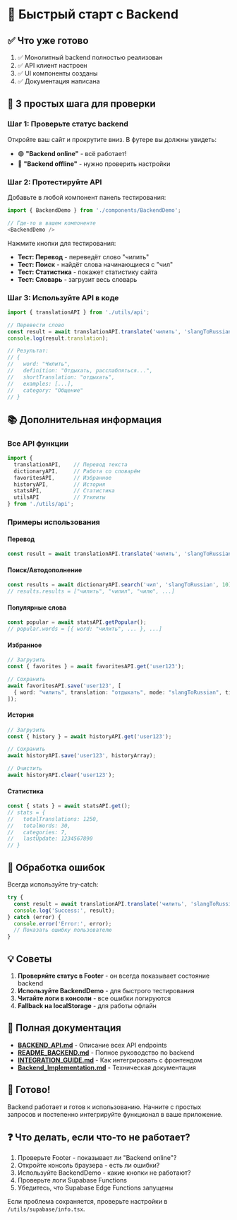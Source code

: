 # 🚀 Быстрый старт с Backend

## ✅ Что уже готово

1. ✅ Монолитный backend полностью реализован
2. ✅ API клиент настроен
3. ✅ UI компоненты созданы
4. ✅ Документация написана

## 🎯 3 простых шага для проверки

### Шаг 1: Проверьте статус backend

Откройте ваш сайт и прокрутите вниз. В футере вы должны увидеть:
- 🟢 **"Backend online"** - всё работает!
- 🔴 **"Backend offline"** - нужно проверить настройки

### Шаг 2: Протестируйте API

Добавьте в любой компонент панель тестирования:

```typescript
import { BackendDemo } from './components/BackendDemo';

// Где-то в вашем компоненте
<BackendDemo />
```

Нажмите кнопки для тестирования:
- **Тест: Перевод** - переведёт слово "чилить"
- **Тест: Поиск** - найдёт слова начинающиеся с "чил"
- **Тест: Статистика** - покажет статистику сайта
- **Тест: Словарь** - загрузит весь словарь

### Шаг 3: Используйте API в коде

```typescript
import { translationAPI } from './utils/api';

// Перевести слово
const result = await translationAPI.translate('чилить', 'slangToRussian');
console.log(result.translation);

// Результат:
// {
//   word: "Чилить",
//   definition: "Отдыхать, расслабляться...",
//   shortTranslation: "отдыхать",
//   examples: [...],
//   category: "Общение"
// }
```

## 📚 Дополнительная информация

### Все API функции

```typescript
import { 
  translationAPI,    // Перевод текста
  dictionaryAPI,     // Работа со словарём
  favoritesAPI,      // Избранное
  historyAPI,        // История
  statsAPI,          // Статистика
  utilsAPI           // Утилиты
} from './utils/api';
```

### Примеры использования

#### Перевод
```typescript
const result = await translationAPI.translate('чилить', 'slangToRussian');
```

#### Поиск/Автодополнение
```typescript
const results = await dictionaryAPI.search('чил', 'slangToRussian', 10);
// results.results = ["чилить", "чилил", "чилю", ...]
```

#### Популярные слова
```typescript
const popular = await statsAPI.getPopular();
// popular.words = [{ word: "чилить", ... }, ...]
```

#### Избранное
```typescript
// Загрузить
const { favorites } = await favoritesAPI.get('user123');

// Сохранить
await favoritesAPI.save('user123', [
  { word: "чилить", translation: "отдыхать", mode: "slangToRussian", timestamp: Date.now() }
]);
```

#### История
```typescript
// Загрузить
const { history } = await historyAPI.get('user123');

// Сохранить
await historyAPI.save('user123', historyArray);

// Очистить
await historyAPI.clear('user123');
```

#### Статистика
```typescript
const { stats } = await statsAPI.get();
// stats = {
//   totalTranslations: 1250,
//   totalWords: 30,
//   categories: 7,
//   lastUpdate: 1234567890
// }
```

## 🔧 Обработка ошибок

Всегда используйте try-catch:

```typescript
try {
  const result = await translationAPI.translate('чилить', 'slangToRussian');
  console.log('Success:', result);
} catch (error) {
  console.error('Error:', error);
  // Показать ошибку пользователю
}
```

## 💡 Советы

1. **Проверяйте статус в Footer** - он всегда показывает состояние backend
2. **Используйте BackendDemo** - для быстрого тестирования
3. **Читайте логи в консоли** - все ошибки логируются
4. **Fallback на localStorage** - для работы офлайн

## 📖 Полная документация

- **[BACKEND_API.md](./BACKEND_API.md)** - Описание всех API endpoints
- **[README_BACKEND.md](./README_BACKEND.md)** - Полное руководство по backend
- **[INTEGRATION_GUIDE.md](./INTEGRATION_GUIDE.md)** - Как интегрировать с фронтендом
- **[Backend_Implementation.md](./guidelines/Backend_Implementation.md)** - Техническая документация

## 🎉 Готово!

Backend работает и готов к использованию. Начните с простых запросов и постепенно интегрируйте функционал в ваше приложение.

## ❓ Что делать, если что-то не работает?

1. Проверьте Footer - показывает ли "Backend online"?
2. Откройте консоль браузера - есть ли ошибки?
3. Используйте BackendDemo - какие кнопки не работают?
4. Проверьте логи Supabase Functions
5. Убедитесь, что Supabase Edge Functions запущены

Если проблема сохраняется, проверьте настройки в `/utils/supabase/info.tsx`.
